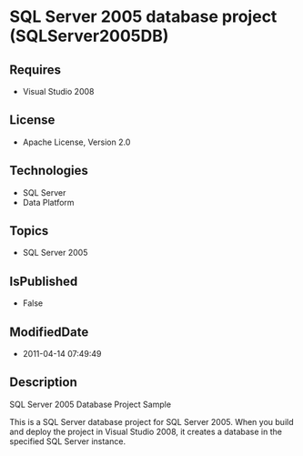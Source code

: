 # SQL Server 2005 database project (SQLServer2005DB)
## Requires
* Visual Studio 2008
## License
* Apache License, Version 2.0
## Technologies
* SQL Server
* Data Platform
## Topics
* SQL Server 2005
## IsPublished
* False
## ModifiedDate
* 2011-04-14 07:49:49
## Description

<p>SQL Server 2005 Database Project Sample</p>
<p>This is a SQL Server database project for SQL Server 2005. When you build and deploy the project in Visual Studio 2008, it creates a database in the specified SQL Server instance.</p>
